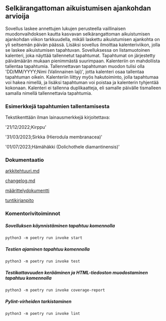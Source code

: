 ## Selkärangattoman aikuistumisen ajankohdan arvioija

Sovellus laskee annettujen lukujen perusteella vaillinaisen muodonvaihdoksen kautta kasvavan
selkärangattoman aikuistumisen ajankohdan viikon tarkkuudella, mikäli laskettu aikuistumisen
ajankohta on yli seitsemän päivän päässä. Lisäksi sovellus ilmoittaa kalenteriviikon, jolla
se laskee aikuistumisen tapahtuvan. Sovelluksessa on listamuotoinen kalenteri, joka näyttää
tallennetut tapahtumat. Tapahtumat on järjestetty päivämäärän mukaan pienimmästä suurimpaan.
Kalenteriin on mahdollista tallentaa tapahtumia. Tallennettavan tapahtuman muodon tulisi olla
'DD/MM/YYYY;Nimi (Valinnainen laji)', jotta kalenteri osaa tallentaa tapahtuman oikein. Kalenteriin
liittyy myös hakutoiminto, jolla tapahtumaa voi hakea nimellä, ja lisäksi tapahtuman voi poistaa
ja kalenterin tyhjentää kokonaan. Kalenteri ei tallenna duplikaatteja, eli samalle päivälle 
tismalleen samalla nimellä tallennettavia tapahtumia.

### Esimerkkejä tapahtumien tallentamisesta

Tekstikenttään ilman lainausmerkkejä kirjoitettava:

'21/12/2022;Kirppu'

'31/03/2023;Sirkka (Hierodula membranacea)'

'01/07/2023;Hämähäkki (Dolichothele diamantinensis)'


### Dokumentaatio
[arkkitehtuuri.md](https://github.com/harakanvarvas/ot_harjoitustyo2022/blob/main/harjoitustyo/dokumentaatio/arkkitehtuuri.md)

[changelog.md](https://github.com/harakanvarvas/ot_harjoitustyo2022/blob/master/harjoitustyo/dokumentaatio/changelog.md)

[määrittelydokumentti](https://github.com/harakanvarvas/ot_harjoitustyo2022/blob/master/harjoitustyo/dokumentaatio/vaatimusmaarittely.md)

[tuntikirjanpito](https://github.com/harakanvarvas/ot_harjoitustyo2022/blob/master/harjoitustyo/dokumentaatio/tyoaikakirjanpito.md)



### Komentorivitoiminnot


##### Sovelluksen käynnistäminen tapahtuu komennolla
```
python3 -m poetry run invoke start
```

##### Testien ajaminen tapahtuu komennolla
```
python3 -m poetry run invoke test
```

##### Testikattavuuden kerääminen ja HTML-tiedoston muodostaminen tapahtuu komennolla
```
python3 -m poetry run invoke coverage-report
```

##### Pylint-virheiden tarkistaminen
```
python3 -m poetry run invoke lint
```


